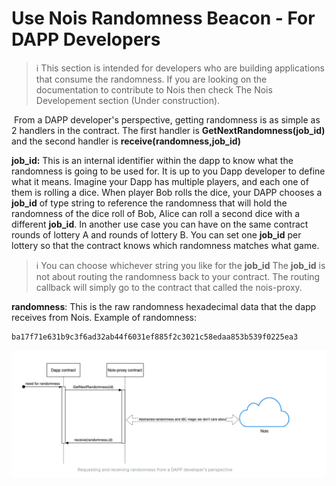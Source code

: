 # Use Nois Randomness Beacon - For DAPP Developers

> ℹ️ This section is intended for developers who are building applications that
> consume the randomness. If you are looking on the documentation to contribute
> to Nois then check The Nois Developement section (Under construction).

​ From a DAPP developer's perspective, getting randomness is as simple as 2
handlers in the contract. The first handler is **GetNextRandomness(job_id)** and
the second handler is **receive(randomness,job_id)**

**job_id:** This is an internal identifier within the dapp to know what the
randomness is going to be used for. It is up to you Dapp developer to define
what it means. Imagine your Dapp has multiple players, and each one of them is
rolling a dice. When player Bob rolls the dice, your DAPP chooses a **job_id**
of type string to reference the randomness that will hold the randomness of the
dice roll of Bob, Alice can roll a second dice with a different **job_id**. In
another use case you can have on the same contract rounds of lottery A and
rounds of lottery B. You can set one **job_id** per lottery so that the contract
knows which randomness matches what game.

> ℹ️ You can choose whichever string you like for the **job_id** The **job_id**
> is not about routing the randomness back to your contract. The routing
> callback will simply go to the contract that called the nois-proxy.

**randomness**: This is the raw randomness hexadecimal data that the dapp
receives from Nois. Example of randomness:

```
ba17f71e631b9c3f6ad32ab44f6031ef885f2c3021c58edaa853b539f0225ea3
```

![use_nois_randomness](../img/use_nois_randomness_img.jpeg)
